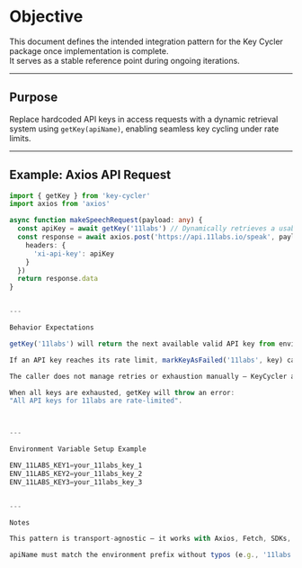 # Objective

This document defines the intended integration pattern for the Key Cycler package once implementation is complete.  
It serves as a stable reference point during ongoing iterations.

---

## Purpose

Replace hardcoded API keys in access requests with a dynamic retrieval system using `getKey(apiName)`, enabling seamless key cycling under rate limits.

---

## Example: Axios API Request

```ts
import { getKey } from 'key-cycler'
import axios from 'axios'

async function makeSpeechRequest(payload: any) {
  const apiKey = await getKey('11labs') // Dynamically retrieves a usable key
  const response = await axios.post('https://api.11labs.io/speak', payload, {
    headers: {
      'xi-api-key': apiKey
    }
  })
  return response.data
}


---

Behavior Expectations

getKey('11labs') will return the next available valid API key from environment variables (ENV_11LABS_KEY1, ENV_11LABS_KEY2, etc.).

If an API key reaches its rate limit, markKeyAsFailed('11labs', key) can be called to force it into an exhausted state early.

The caller does not manage retries or exhaustion manually — KeyCycler automatically rotates keys.

When all keys are exhausted, getKey will throw an error:
"All API keys for 11labs are rate-limited".



---

Environment Variable Setup Example

ENV_11LABS_KEY1=your_11labs_key_1
ENV_11LABS_KEY2=your_11labs_key_2
ENV_11LABS_KEY3=your_11labs_key_3


---

Notes

This pattern is transport-agnostic — it works with Axios, Fetch, SDKs, etc.

apiName must match the environment prefix without typos (e.g., '11labs').


